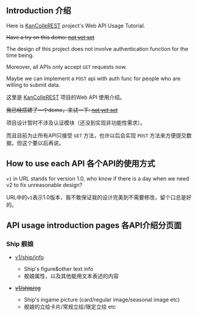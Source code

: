 ## Introduction 介绍

Here is [KanColleREST](https://github.com/boholder/KanColleREST) project's Web API Usage Tutorial.

~~Have a try on this demo: [not yet set](www.example.com)~~

The design of this project does not involve authentication function for the time being.

Moreover, all APIs only accept `GET` requests now.

Maybe we can implement a `POST` api with auth func for people who are willing to submit data.

这里是 [KanColleREST](https://github.com/boholder/KanColleREST) 项目的Web API 使用介绍。

~~我已经搭建了一个demo，来试一下: [not yet set](www.example.com)~~

项目设计暂时不涉及认证模块（还没到实现非功能性需求）。

而且目前为止所有API只接受 `GET` 方法，也许以后会实现 `POST` 方法来方便提交数据，但这个要以后再说。

## How to use each API 各个API的使用方式

`v1` in URL stands for version 1.0, who know if there is a day when we need v2 to fix unreasonable design?

URL中的`v1`表示1.0版本，我不敢保证我的设计完美到不需要修改，留个口总是好的。

## API usage introduction pages 各API介绍分页面

### Ship 舰娘

* [v1/ship/info](https://github.com/boholder/KanColleREST/wiki/api.ship.info)	
	* Ship's figure&other text info	
	* 舰娘属性，以及其他能用文本表述的内容

* ~~[v1/ship/cg]()~~
	* Ship's ingame picture (card/regular image/seasonal image etc)
	* 舰娘的立绘卡片/常规立绘/限定立绘 etc